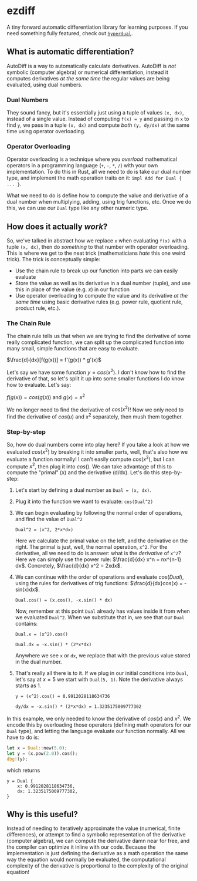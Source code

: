 # ezdiff

A tiny forward automatic differentiation library for learning purposes. If you need something fully featured, check out [`hyperdual`](https://crates.io/crates/hyperdual).

## What is automatic differentiation?

AutoDiff is a way to automatically calculate derivatives. AutoDiff is *not* symbolic (computer algebra) or numerical differentiation, instead it computes derivatives *at the same time* the regular values are being evaluated, using dual numbers.

### Dual Numbers

They sound fancy, but it's essentially just using a tuple of values `(x, dx)`, instead of a single value. Instead of computing `f(x) = y` and passing in `x` to find `y`, we pass in a tuple `(x, dx)` and compute  *both* `(y, dy/dx)` at the same time using operator overloading.

### Operator Overloading

Operator overloading is a technique where you *overload* mathematical operators in a programming language (`+`, `-`, `*`, `/`) with your own implementation. To do this in Rust, all we need to do is take our dual number type, and implement the math operation traits on it: `impl Add for Dual { ... }`.

What we need to do is define how to compute the value and derivative of a dual number when multiplying, adding, using trig functions, etc. Once we do this, we can use our `Dual` type like any other numeric type.

## How does it actually *work*?

So, we've talked in abstract how we replace `x` when evaluating `f(x)` with a tuple `(x, dx)`, then do *something* to that number with operator overloading. This is where we get to the neat trick (mathematicians *hate* this one weird trick). The trick is conceptually simple:

- Use the chain rule to break up our function into parts we can easily evaluate
- Store the value as well as its derivative in a dual number (tuple), and use this in place of the value (e.g. $x$) in our function
- Use operator overloading to compute the value and its derivative *at the same time* using basic derivative rules (e.g. power rule, quotient rule, product rule, etc.).

### The Chain Rule

The chain rule tells us that when we are trying to find the derivative of some really complicated function, we can split up the complicated function into many small, simple functions that are easy to evaluate. 

$\frac{d}{dx}[f(g(x))] = f'(g(x)) * g'(x)$

Let's say we have some function $y = cos(x^2)$. I don't know how to find the derivative of that, so let's split it up into some smaller functions I do know how to evaluate. Let's say:

$f(g(x)) = cos(g(x))$ and $g(x) = x^2$

We no longer need to find the derivative of $cos(x^2)$! Now we only need to find the derivative of $cos(u)$ and $x^2$ separately, then mush them together.

### Step-by-step

So, how do dual numbers come into play here? If you take a look at how we evaluated $cos(x^2)$ by breaking it into smaller parts, well, that's also how we evaluate a function normally! I can't easily compute $cos(x^2)$, but I can compute $x^2$, then plug it into $cos()$. We can take advantage of this to compute the "primal" (x) and the derivative (d/dx). Let's do this step-by-step:

1. Let's start by defining a dual number as `Dual = (x, dx)`.
2. Plug it into the function we want to evaluate: `cos(Dual^2)`
3. We can begin evaluating by following the normal order of operations, and find the value of `Dual^2`
    
    `Dual^2 = (x^2, 2*x*dx)`
    
    Here we calculate the primal value on the left, and the derivative on the right. The primal is just, well, the normal operation, `x^2`. For the derivative, all we need to do is answer: what is the *derivative* of `x^2`? Here we can simply use the power rule: $\frac{d}{dx} x^n = nx^{n-1} dx$. Concretely, $\frac{d}{dx} x^2 = 2xdx$.

4. We can continue with the order of operations and evaluate $cos(Dual)$, using the rules for derivatives of trig functions: $\frac{d}{dx}cos(x) = -sin(x)dx$.

    `Dual.cos() = (x.cos(), -x.sin() * dx)`

    Now, remember at this point `Dual` already has values inside it from when we evaluated `Dual^2`. When we substitute that in, we see that our `Dual` contains:

    `Dual.x = (x^2).cos()`

    `Dual.dx = -x.sin() * (2*x*dx)`

    Anywhere we see `x` or `dx`, we replace that with the previous value stored in the dual number.

5. That's really all there is to it. If we plug in our initial conditions into `Dual`, let's say at $x = 5$ we start with `Dual(5, 1)`. Note the derivative always starts as $1$.

    `y = (x^2).cos() = 0.9912028118634736`

    `dy/dx = -x.sin() * (2*x*dx) = 1.3235175009777302`

In this example, we only needed to know the derivative of $cos(x)$ and $x^2$. We encode this by overloading those operators (defining math operators for our `Dual` type), and letting the language evaluate our function normally. All we have to do is:

```rs
let x = Dual::new(5.0);
let y = (x.pow(2.0)).cos();
dbg!(y);
```

which returns

```
y = Dual {
    x: 0.9912028118634736,
    dx: 1.3235175009777302,
}
```

## Why is this useful?

Instead of needing to iteratively approximate the value (numerical, finite differences), or attempt to find a symbolic representation of the derivative (computer algebra), we can compute the derivative damn near for free, and the compiler can optimize it inline with our code. Because the implementation is just defining the derivative as a math operation the same way the equation would normally be evaluated, the computational complexity of the derivative is proportional to the complexity of the original equation!